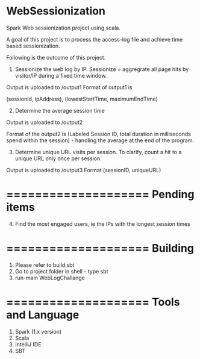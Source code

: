 # WebSessionization
Spark Web sessionization project using scala.

A goal of this project is to process the access-log file and achieve time based sessionization.

Following is the outcome of this project.

1) Sessionize the web log by IP. Sessionize = aggregrate all page hits by visitor/IP during a fixed time window. 

Output is uploaded to /output1
Format of output1 is

(sessionId, ipAddress), (lowestStartTime, maximumEndTime)

2) Determine the average session time

Output is uploaded to /output2

Format of the output2 is (Labeled Session ID, total duration in milliseconds spend within the session) - handling the average at the end of the program.

3) Determine unique URL visits per session. To clarify, count a hit to a unique URL only once per session.

Output is uploaded to /output3
Format (sessionID, uniqueURL)

====================
Pending items
====================

4) Find the most engaged users, ie the IPs with the longest session times

====================
 Building
====================
1. Please refer to build.sbt
2. Go to project folder in shell - type sbt 
3. run-main WebLogChallange

====================
 Tools and Language 
====================
1. Spark (1.x version)
2. Scala
3. IntelliJ IDE
4. SBT

